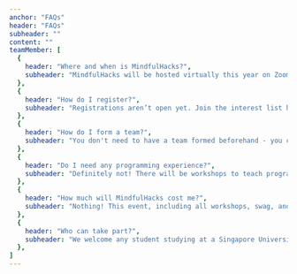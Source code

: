 ```yaml
---
anchor: "FAQs"
header: "FAQs"
subheader: ""
content: ""
teamMember: [
  {
    header: "Where and when is MindfulHacks?",
    subheader: "MindfulHacks will be hosted virtually this year on Zoom from 4th September to 5th September 2021!",
  },
  {
    header: "How do I register?",
    subheader: "Registrations aren’t open yet. Join the interest list here to be updated when it does: https://xuafuxj22m4.typeform.com/to/Mc9LAt9I",
  },
  {
    header: "How do I form a team?",
    subheader: "You don't need to have a team formed beforehand - you can form teams during the hackathon. Each team can have up to 4 individuals.",
  },
  {
    header: "Do I need any programming experience?",
    subheader: "Definitely not! There will be workshops to teach programming skills from beginners without experience to more advanced hackers. Mentors throughout the hackathon will help you personally, and you can also learn from other students!",
  },
  {
    header: "How much will MindfulHacks cost me?",
    subheader: "Nothing! This event, including all workshops, swag, and prizes, is completely free!",
  },
  {
    header: "Who can take part?",
    subheader: "We welcome any student studying at a Singapore University, Polytechnic, ITE or Junior College.",
  },
]
---
```


